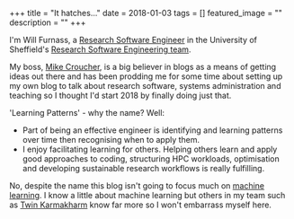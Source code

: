 +++
title = "It hatches..."
date = 2018-01-03
tags = []
featured_image = ""
description = ""
+++

I'm Will Furnass, a [Research Software Engineer][rse] in the University of Sheffield's [Research Software Engineering team][uos-rse].

My boss, [Mike Croucher][mikec], is a big believer in blogs as a means of getting ideas out there and has been prodding me for some time about setting up
my own blog to talk about research software, systems administration and teaching so I thought I'd start 2018 by finally doing just that.

'Learning Patterns' - why the name?  Well:

* Part of being an effective engineer is identifying and learning patterns over time then recognising when to apply them.
* I enjoy facilitating learning for others.  Helping others learn and apply good approaches to coding, structuring HPC workloads, optimisation and developing sustainable research workflows is really fulfilling.

No, despite the name this blog isn't going to focus much on [machine learning][ML].
I know a little about machine learning but others in my team such as [Twin Karmakharm][twin] know far more so I won't embarrass myself here.

[ML]: https://en.wikipedia.org/wiki/Machine_learning
[twin]: https://twin.uk.com/
[mikec]: http://www.walkingrandomly.com/
[rse]: http://rse.ac.uk/
[uos-rse]: http://rse.shef.ac.uk/
